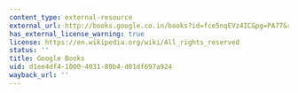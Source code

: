 ```yaml
---
content_type: external-resource
external_url: http://books.google.co.in/books?id=fce5nqEVz4IC&pg=PA77&redir_esc=y#v=onepage&q&f=false
has_external_license_warning: true
license: https://en.wikipedia.org/wiki/All_rights_reserved
status: ''
title: Google Books
uid: d1ee4df4-1000-4031-89b4-d01df697a924
wayback_url: ''
---
```

